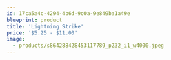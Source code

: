 ```yaml
---
id: 17ca5a4c-4294-4b6d-9c0a-9e849ba1a49e
blueprint: product
title: 'Lightning Strike'
price: '$5.25 - $11.00'
image:
  - products/s864288428453117789_p232_i1_w4000.jpeg
---
```

